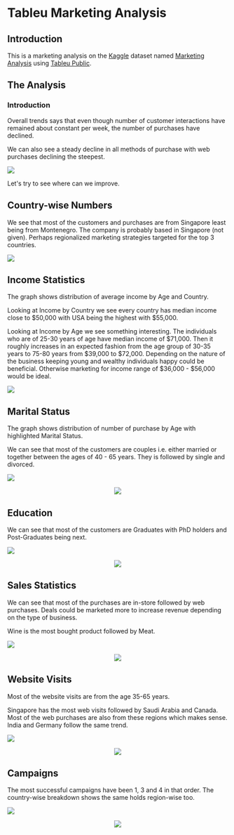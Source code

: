 # Tableu Marketing Analysis
## Introduction
This is a marketing analysis on the [Kaggle](https://www.kaggle.com/) dataset named [Marketing Analysis](https://www.kaggle.com/jackdaoud/marketing-data) using [Tableu Public](https://public.tableau.com/en-us/s/).
## The Analysis
### Introduction
Overall trends says that even though number of customer interactions have remained about constant per week, the number of purchases have declined. 

We can also see a steady decline in all methods of purchase with web purchases declining the steepest.

![](https://github.com/DebangshuB/Tableu-Market-Analysis/blob/main/Images/Overall%20Trends.png)

Let's try to see where can we improve.

## Country-wise Numbers

We see that most of the customers and purchases are from Singapore least being from Montenegro. The company is probably based in Singapore (not given). Perhaps regionalized marketing strategies targeted for the top 3 countries.

![](https://github.com/DebangshuB/Tableu-Market-Analysis/blob/main/Images/Country-wise%20Stats.png)

## Income Statistics

The graph shows distribution of average income by Age and Country.

Looking at Income by Country we see every country has median income close to $50,000 with USA being the highest with $55,000.

Looking at Income by Age we see something interesting. The individuals who are of 25-30 years of age have median income of $71,000. Then it roughly increases in an expected fashion from the age group of 30-35 years to 75-80 years from $39,000 to $72,000. Depending on the nature of the business keeping young and wealthy individuals happy could be beneficial. Otherwise marketing for income range of $36,000 - $56,000 would be ideal.

![](https://github.com/DebangshuB/Tableu-Market-Analysis/blob/main/Images/Income%20Statistics.png)

## Marital Status

The graph shows distribution of number of purchase by Age with highlighted Marital Status.

We can see that most of the customers are couples i.e. either married or together between the ages of 40 - 65 years. They is followed by single and divorced.

![](https://github.com/DebangshuB/Tableu-Market-Analysis/blob/main/Images/Customer%20Stats%20%231.png)

<p align="center">
  <img src="https://github.com/DebangshuB/Tableu-Market-Analysis/blob/main/Images/Customer%20Stats%20%231.gif" />
</p>

## Education

We can see that most of the customers are Graduates with PhD holders and Post-Graduates being next.

![](https://github.com/DebangshuB/Tableu-Market-Analysis/blob/main/Images/Customer%20Stats%20%232.png)

<p align="center">
  <img src="https://github.com/DebangshuB/Tableu-Market-Analysis/blob/main/Images/Customer%20Stats%20%232.gif" />
</p>

## Sales Statistics

We can see that most of the purchases are in-store followed by web purchases. Deals could be marketed more to increase revenue depending on the type of business.

Wine is the most bought product followed by Meat.

![](https://github.com/DebangshuB/Tableu-Market-Analysis/blob/main/Images/Sales.png)

<p align="center">
  <img src="https://github.com/DebangshuB/Tableu-Market-Analysis/blob/main/Images/Sales.gif" />
</p>

## Website Visits

Most of the website visits are from the age 35-65 years.

Singapore has the most web visits followed by Saudi Arabia and Canada. Most of the web purchases are also from these regions which makes sense. India and Germany follow the same trend.

![](https://github.com/DebangshuB/Tableu-Market-Analysis/blob/main/Images/Customer%20Stats%20%233.png)

<p align="center">
  <img src="https://github.com/DebangshuB/Tableu-Market-Analysis/blob/main/Images/Customer%20Stats%20%233.gif" />
</p>

## Campaigns

The most successful campaigns have been 1, 3 and 4 in that order. The country-wise breakdown shows the same holds region-wise too.

![](https://github.com/DebangshuB/Tableu-Market-Analysis/blob/main/Images/Country%20Viz.png)

<p align="center">
  <img src="https://github.com/DebangshuB/Tableu-Market-Analysis/blob/main/Images/Country%20Viz.gif" />
</p>

